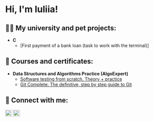 <h1>Hi, I'm Iuliia!</h1>

<h2>👨‍💻 My university and pet projects:</h2>

- <b>С</b>
  - [First payment of a bank loan (task to work with the terminal)]

<h2>📃 Сourses and certificates:</h2>

- <b>Data Structures and Algorithms Practice (AlgoExpert)</b>
  - [Software testing from scratch. Theory + practice](https://drive.google.com/file/d/1lHzRw-dmTrmUiiQVmvv-j2nAysU8sk6l/view?usp=drive_link)
  - [Git Complete: The definitive, step by step guide to Git](https://drive.google.com/file/d/1DqrM-Xr-W-UYmgAMa_r5pN_R1RfCmgrP/view?usp=sharing)

<h2> 🤳 Connect with me:</h2>

[<img align="left" alt="IuliiaZemtcova | LinkedIn" width="22px" src="https://cdn.jsdelivr.net/npm/simple-icons@v3/icons/linkedin.svg" />][linkedin]
[<img align="left" alt="IuliiaZemtcova | Facebook" width="22px" src="https://cdn.jsdelivr.net/npm/simple-icons@v3/icons/facebook.svg" />][facebook]

[linkedin]: https://www.linkedin.com/in/iuliiazemtcova/
[facebook]: https://www.facebook.com/julia.zemtsova.1
